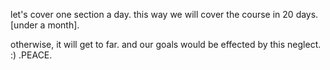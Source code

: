 let's cover one section a day. this way we will cover the course in 20 days. [under a month].

otherwise, it will get to far. and our goals would be effected by this neglect. :) .PEACE.  